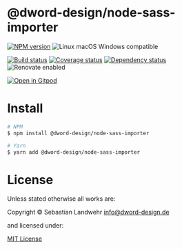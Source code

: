 <!-- TITLE/ -->
# @dword-design/node-sass-importer
<!-- /TITLE -->

<!-- BADGES/ -->
[![NPM version](https://img.shields.io/npm/v/@dword-design/node-sass-importer.svg)](https://npmjs.org/package/@dword-design/node-sass-importer)
![Linux macOS Windows compatible](https://img.shields.io/badge/os-linux%20%7C%C2%A0macos%20%7C%C2%A0windows-blue)

[![Build status](https://img.shields.io/github/workflow/status/dword-design/node-sass-importer/build)](https://github.com/dword-design/node-sass-importer/actions)
[![Coverage status](https://img.shields.io/coveralls/dword-design/node-sass-importer)](https://coveralls.io/github/dword-design/node-sass-importer)
[![Dependency status](https://img.shields.io/david/dword-design/node-sass-importer)](https://david-dm.org/dword-design/node-sass-importer)
![Renovate enabled](https://img.shields.io/badge/renovate-enabled-brightgreen)

[![Open in Gitpod](https://gitpod.io/button/open-in-gitpod.svg)](https://gitpod.io/#https://github.com/dword-design/node-sass-importer)
<!-- /BADGES -->

<!-- DESCRIPTION/ -->

<!-- /DESCRIPTION -->

<!-- INSTALL/ -->
# Install

```bash
# NPM
$ npm install @dword-design/node-sass-importer

# Yarn
$ yarn add @dword-design/node-sass-importer
```
<!-- /INSTALL -->

<!-- LICENSE/ -->
# License

Unless stated otherwise all works are:

Copyright &copy; Sebastian Landwehr <info@dword-design.de>

and licensed under:

[MIT License](https://opensource.org/licenses/MIT)
<!-- /LICENSE -->
